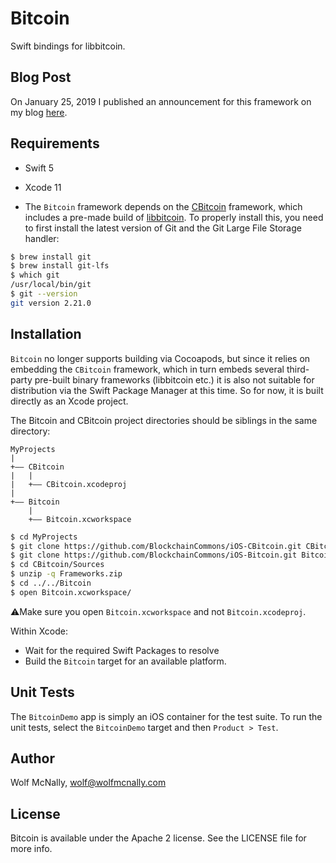# Bitcoin

Swift bindings for libbitcoin.

## Blog Post

On January 25, 2019 I published an announcement for this framework on my blog [here](https://wolfmcnally.com/125/announcing-open-source-bitcoin-framework-for-ios/).

## Requirements

* Swift 5

* Xcode 11

* The `Bitcoin` framework depends on the [CBitcoin](https://github.com/BlockchainCommons/iOS-CBitcoin) framework, which includes a pre-made build of [libbitcoin](https://github.com/libbitcoin). To properly install this, you need to first install the latest version of Git and the Git Large File Storage handler:

```bash
$ brew install git
$ brew install git-lfs
$ which git
/usr/local/bin/git
$ git --version
git version 2.21.0
```

## Installation

`Bitcoin` no longer supports building via Cocoapods, but since it relies on embedding the `CBitcoin` framework, which in turn embeds several third-party pre-built binary frameworks (libbitcoin etc.) it is also not suitable for distribution via the Swift Package Manager at this time. So for now, it is built directly as an Xcode project.

The Bitcoin and CBitcoin project directories should be siblings in the same directory:

```
MyProjects
|
+—— CBitcoin
|   |
|   +—— CBitcoin.xcodeproj
|
+—— Bitcoin
    |
    +—— Bitcoin.xcworkspace
```

```bash
$ cd MyProjects
$ git clone https://github.com/BlockchainCommons/iOS-CBitcoin.git CBitcoin
$ git clone https://github.com/BlockchainCommons/iOS-Bitcoin.git Bitcoin
$ cd CBitcoin/Sources
$ unzip -q Frameworks.zip
$ cd ../../Bitcoin
$ open Bitcoin.xcworkspace/
```

⚠️Make sure you open `Bitcoin.xcworkspace` and not `Bitcoin.xcodeproj`.

Within Xcode:

* Wait for the required Swift Packages to resolve
* Build the `Bitcoin` target for an available platform.

## Unit Tests

The `BitcoinDemo` app is simply an iOS container for the test suite. To run the unit tests, select the `BitcoinDemo` target and then `Product > Test`.

## Author

Wolf McNally, wolf@wolfmcnally.com

## License

Bitcoin is available under the Apache 2 license. See the LICENSE file for more info.
